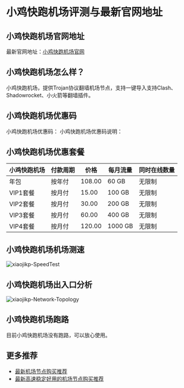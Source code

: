 # 小鸡快跑机场评测与最新官网地址

## 小鸡快跑机场官网地址
最新官网地址：[小鸡快跑机场官网](https://jd123.affxc.com/xiaojikp/)

## 小鸡快跑机场怎么样？
小鸡快跑机场，提供Trojan协议翻墙机场节点，支持一键导入支持Clash、Shadowrocket、小火箭等翻墙插件。

## 小鸡快跑机场优惠码
小鸡快跑机场优惠码：
小鸡快跑机场优惠码说明：

## 小鸡快跑机场优惠套餐

| 小鸡快跑机场 | 付款周期 | 价格     | 每月流量    | 同时在线数量 |
|--------|------|--------|---------|--------|
| 年包     | 按年付  | 108.00 | 60 GB   | 无限制    |
| VIP1套餐 | 按月付  | 15.00  | 100 GB  | 无限制    |
| VIP2套餐 | 按月付  | 30.00  | 200 GB  | 无限制    |
| VIP3套餐 | 按月付  | 60.00  | 400 GB  | 无限制    |
| VIP4套餐 | 按月付  | 120.00 | 1000 GB | 无限制    |

## 小鸡快跑机场机场测速

![xiaojikp-SpeedTest](https://github.com/user-attachments/assets/346d7544-72b1-45f0-b9bf-cd87e2776ad3)


## 小鸡快跑机场出入口分析

![xiaojikp-Network-Topology](https://github.com/user-attachments/assets/e2a771d8-8f28-49c0-8842-1bfa008961db)


## 小鸡快跑机场跑路
目前小鸡快跑机场没有跑路，可以放心使用。

## 更多推荐
 - [最新机场节点购买推荐](https://github.com/jiedian123com)
 - [最新高速稳定好用的机场节点购买推荐](https://www.jiedian123.com/?utm_source=github&utm_medium=jiedian123com-details)
